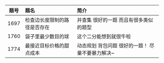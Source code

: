 | 题号 | 题名 | 简介 |
| :-----:| :----- | :----- |
| 1697 | 检查边长度限制的路径是否存在 | 并查集 很好的一题 而且有很多类似的题型|
| 1760 | 袋子里最少数目的球 | 这个二分能想到就很牛啦 |
| 1774 | 最接近目标价格的甜点成本 | 动态规划 背包问题 很好的一题！ 尽量不要暴力解决~|